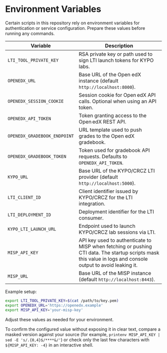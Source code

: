 # Environment Variables

Certain scripts in this repository rely on environment variables for authentication or service configuration. Prepare these values before running any commands.

| Variable | Description |
| -------- | ----------- |
| `LTI_TOOL_PRIVATE_KEY` | RSA private key or path used to sign LTI launch tokens for KYPO labs. |
| `OPENEDX_URL` | Base URL of the Open edX instance (default `http://localhost:8000`). |
| `OPENEDX_SESSION_COOKIE` | Session cookie for Open edX API calls. Optional when using an API token. |
| `OPENEDX_API_TOKEN` | Token granting access to the Open edX REST API. |
| `OPENEDX_GRADEBOOK_ENDPOINT` | URL template used to push grades to the Open edX gradebook. |
| `OPENEDX_GRADEBOOK_TOKEN` | Token used for gradebook API requests. Defaults to `OPENEDX_API_TOKEN`. |
| `KYPO_URL` | Base URL of the KYPO/CRCZ LTI provider (default `http://localhost:5000`). |
| `LTI_CLIENT_ID` | Client identifier issued by KYPO/CRCZ for the LTI integration. |
| `LTI_DEPLOYMENT_ID` | Deployment identifier for the LTI consumer. |
| `KYPO_LTI_LAUNCH_URL` | Endpoint used to launch KYPO/CRCZ lab sessions via LTI. |
| `MISP_API_KEY` | API key used to authenticate to MISP when fetching or pushing CTI data. The startup scripts mask this value in logs and console output to avoid leaking it. |
| `MISP_URL` | Base URL of the MISP instance (default `http://localhost:8443`). |

Example setup:

```bash
export LTI_TOOL_PRIVATE_KEY=$(cat /path/to/key.pem)
export OPENEDX_URL='https://openedx.example'
export MISP_API_KEY='your-misp-key'
```

Adjust these values as needed for your environment.

To confirm the configured value without exposing it in clear text, compare a masked version against your source (for example, `printenv MISP_API_KEY | sed -E 's/.{0,4}$/****&/'`) or check only the last few characters with `${MISP_API_KEY: -4}` in an interactive shell.
